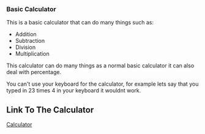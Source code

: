 ### Basic Calculator

This is a basic calculator that can do many things such as:

* Addition
* Subtraction
* Division
* Multiplication

This calculator can do many things as a normal basic calculator it can also deal with percentage.

You can't use your keyboard for the calculator, for example lets say that you typed in 23 times 4 in your keyboard it wouldnt work.

## Link To The Calculator
[Calculator](http://127.0.0.1:5500/index.html)
